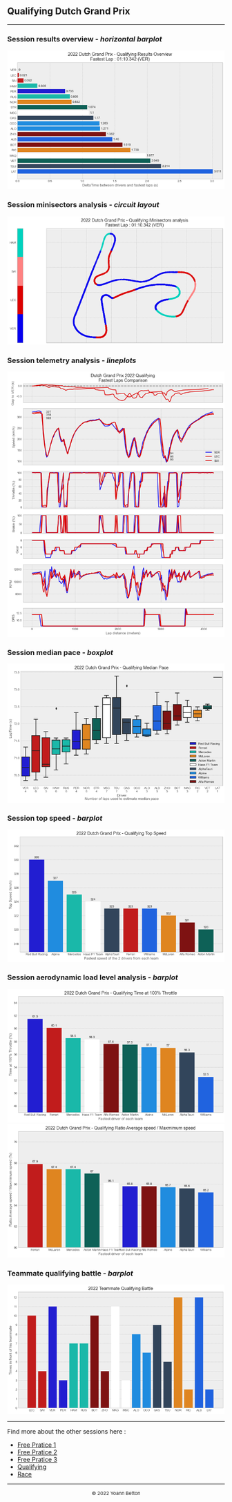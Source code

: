## Qualifying Dutch Grand Prix

---

### Session results overview - *horizontal barplot*

<img src="/output/2022-09-04_Dutch_Grand_Prix/qualifying_results_overview_white.png?raw=true"/>

### Session minisectors analysis - *circuit layout*

<img src="/output/2022-09-04_Dutch_Grand_Prix/qualifying_minisectors_analysis_white.png?raw=true"/>

### Session telemetry analysis - *lineplots*

<img src="/output/2022-09-04_Dutch_Grand_Prix/qualifying_telemetry_analysis_white.png?raw=true"/>

### Session median pace - *boxplot*

<img src="/output/2022-09-04_Dutch_Grand_Prix/qualifying_median_pace_white.png?raw=true"/>

### Session top speed - *barplot*

<img src="/output/2022-09-04_Dutch_Grand_Prix/topspeed_qualifying_white.png?raw=true"/>

### Session aerodynamic load level analysis - *barplot*

<img src="/output/2022-09-04_Dutch_Grand_Prix/qualifying_maximum_throttle_white.png?raw=true"/>

<img src="/output/2022-09-04_Dutch_Grand_Prix/qualifying_speed_ratio_white.png?raw=true"/>

### Teammate qualifying battle - *barplot*

<img src="/output/2022-09-04_Dutch_Grand_Prix/teammates_qualifying_battle_white.png?raw=true"/>

--- 

Find more about the other sessions here :
  - [Free Pratice 1](/page/FP1/2022-09-04_Dutch_Grand_Prix)  
  - [Free Pratice 2](/page/FP2/2022-09-04_Dutch_Grand_Prix) 
  - [Free Pratice 3](/page/FP3/2022-09-04_Dutch_Grand_Prix)
  - [Qualifying](/page/Qualifying/2022-09-04_Dutch_Grand_Prix) 
  - [Race](/page/Race/2022-09-04_Dutch_Grand_Prix)

---

<div style="text-align: center">
  <p style="font-size:11px">&copy; 2022 Yoann Betton</p>
</div>

<!-- ---

<p style="font-size:11px">Page generated from <a href="https://github.com/yoannbtn/yoannbtn.github.io">github.com/yoannbtn</a>.</p> -->